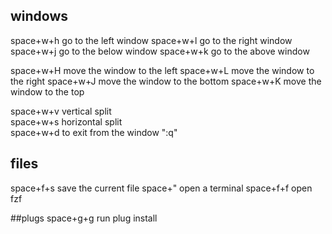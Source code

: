 

## windows   
space+w+h  go to the left  window
space+w+l  go to the right window
space+w+j  go to the below window
space+w+k  go to the above window

space+w+H  move the window to the left 
space+w+L  move the window to the right
space+w+J  move the window to the bottom
space+w+K  move the window to the top 


space+w+v  vertical split  
space+w+s  horizontal split  
space+w+d to exit from the window ":q" 

## files
space+f+s save the current file 
space+"   open a terminal
space+f+f open fzf 

##plugs 
space+g+g  run plug install




